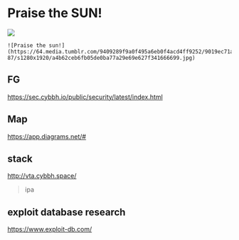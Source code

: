 # Praise the SUN!
![](https://pbs.twimg.com/media/DeDIxNMWsAAH0-Q.jpg)
```
![Praise the sun!](https://64.media.tumblr.com/9409289f9a0f495a6eb0f4acd4ff9252/9019ec71a431aa98-87/s1280x1920/a4b62ceb6fb05de0ba77a29e69e627f341666699.jpg)
```

## FG
https://sec.cybbh.io/public/security/latest/index.html

## Map
https://app.diagrams.net/#

## stack
http://vta.cybbh.space/
> ipa

## exploit database research
https://www.exploit-db.com/


